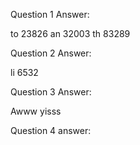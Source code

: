Question 1 Answer:

to	23826
an	32003
th	83289

Question 2 Answer:

li      6532

Question 3 Answer:

Awww yisss

Question 4 answer:




